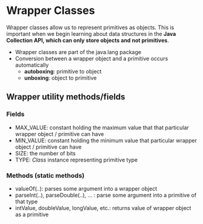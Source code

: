 # Wrapper Classes
Wrapper classes allow us to represent primitives as objects. This is important when we begin learning about data structures in the **Java Collection API, which can only store objects and not primitives**.

- Wrapper classes are part of the java.lang package
- Conversion between a wrapper object and a primitive occurs automatically
    - **autoboxing**: primitive to object
    - **unboxing**: object to primitive

## Wrapper utility methods/fields
### Fields
- MAX_VALUE: constant holding the maximum value that that particular wrapper object / primitive can have
- MIN_VALUE: constant holding the minimum value that particular wrapper object / primitive can have
- SIZE: the number of bits
- TYPE: *Class* instance representing primitive type

### Methods (static methods)
- valueOf(..): parses some argument into a wrapper object
- parseInt(..), parseDouble(..), ... : parse some argument into a primitive of that type
- intValue, doubleValue, longValue, etc.: returns value of wrapper object as a primitive
